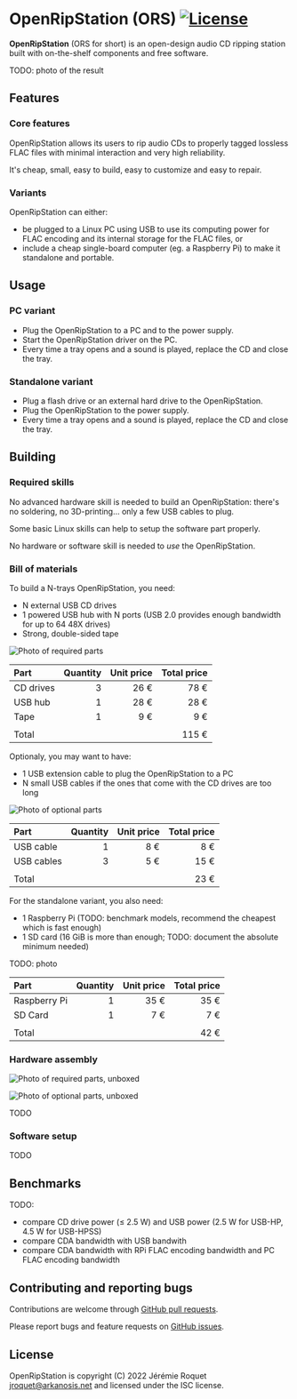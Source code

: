 # OpenRipStation (ORS) [![License](https://img.shields.io/badge/license-ISC-blue.svg)](/LICENSE)

**OpenRipStation** (ORS for short) is an open-design audio CD ripping station built with on-the-shelf components and free software.

TODO: photo of the result

## Features

### Core features

OpenRipStation allows its users to rip audio CDs to properly tagged lossless FLAC files with minimal interaction and very high reliability.

It's cheap, small, easy to build, easy to customize and easy to repair.

### Variants

OpenRipStation can either:
 - be plugged to a Linux PC using USB to use its computing power for FLAC encoding and its internal storage for the FLAC files, or
 - include a cheap single-board computer (eg. a Raspberry Pi) to make it standalone and portable.

## Usage

### PC variant

 - Plug the OpenRipStation to a PC and to the power supply.
 - Start the OpenRipStation driver on the PC.
 - Every time a tray opens and a sound is played, replace the CD and close the tray.

### Standalone variant

 - Plug a flash drive or an external hard drive to the OpenRipStation.
 - Plug the OpenRipStation to the power supply.
 - Every time a tray opens and a sound is played, replace the CD and close the tray.

## Building

### Required skills

No advanced hardware skill is needed to build an OpenRipStation: there's no soldering, no 3D-printing… only a few USB cables to plug.

Some basic Linux skills can help to setup the software part properly.

No hardware or software skill is needed to *use* the OpenRipStation.

### Bill of materials

To build a N-trays OpenRipStation, you need:

 - N external USB CD drives
 - 1 powered USB hub with N ports (USB 2.0 provides enough bandwidth for up to 64 48X drives)
 - Strong, double-sided tape

![Photo of required parts](/images/1.jpg?raw=true)

| Part      | Quantity | Unit price | Total price |
| :-------- | -------: | ---------: | ----------: |
| CD drives |        3 |       26 € |        78 € |
| USB hub   |        1 |       28 € |        28 € |
| Tape      |        1 |        9 € |         9 € |
|           |          |            |             |
| Total     |          |            |       115 € |

Optionaly, you may want to have:

 - 1 USB extension cable to plug the OpenRipStation to a PC
 - N small USB cables if the ones that come with the CD drives are too long

![Photo of optional parts](/images/3.jpg?raw=true)

| Part       | Quantity | Unit price | Total price |
| :--------- | -------: | ---------: | ----------: |
| USB cable  |        1 |        8 € |         8 € |
| USB cables |        3 |        5 € |        15 € |
|            |          |            |             |
| Total      |          |            |        23 € |

For the standalone variant, you also need:

 - 1 Raspberry Pi (TODO: benchmark models, recommend the cheapest which is fast enough)
 - 1 SD card (16 GiB is more than enough; TODO: document the absolute minimum needed)

TODO: photo

| Part          | Quantity | Unit price | Total price |
| :------------ | -------: | ---------: | ----------: |
| Raspberry Pi  |        1 |       35 € |        35 € |
| SD Card       |        1 |        7 € |         7 € |
|               |          |            |             |
| Total         |          |            |        42 € |

### Hardware assembly

![Photo of required parts, unboxed](/images/2.jpg?raw=true)

![Photo of optional parts, unboxed](/images/4.jpg?raw=true)

TODO

### Software setup

TODO

## Benchmarks

TODO:
 - compare CD drive power (≤ 2.5 W) and USB power (2.5 W for USB-HP, 4.5 W for USB-HPSS)
 - compare CDA bandwidth with USB bandwith
 - compare CDA bandwidth with RPi FLAC encoding bandwidth and PC FLAC encoding bandwidth

## Contributing and reporting bugs

Contributions are welcome through [GitHub pull requests](https://github.com/Arkanosis/OpenRipStation/pulls).

Please report bugs and feature requests on [GitHub issues](https://github.com/Arkanosis/OpenRipStation/issues).

## License

OpenRipStation is copyright (C) 2022 Jérémie Roquet <jroquet@arkanosis.net> and licensed under the ISC license.
